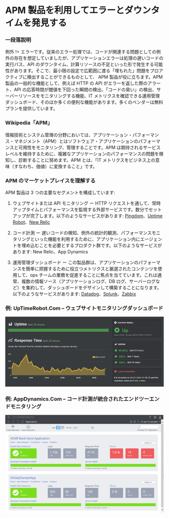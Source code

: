 # APM 製品を利用してエラーとダウンタイムを発見する


### 一段落説明

例外 != エラーです。従来のエラー処理では、コードが関連する問題としての例外の存在を想定していましたが、アプリケーションエラーは処理の遅いコードの実行パス、API のダウンタイム、計算リソースの不足といった形で発生する可能性があります。そこで、最小限の設定で広範囲に渡る「埋もれた」問題をプロアクティブに検出することができるものとして、 APM 製品が役に立ちます。APM 製品の一般的な機能として、例えば HTTP の API がエラーを返した際のアラート、API の応答時間が閾値を下回った瞬間の検出、「コードの臭い」の検出、サーバーリソースをモニタリングする機能、IT メトリクスを確認できる運用管理ダッシュボード、そのほか多くの便利な機能があります。多くのベンダーは無料プランを提供しています。

### Wikipedia「APM」

情報技術とシステム管理の分野においては、アプリケーション・パフォーマンス・マネジメント（APM）とはソフトウェア・アプリケーションのパフォーマンスと可用性をモニタリング、管理することです。APM は期待されるサービスレベルを維持するために、複雑なアプリケーションのパフォーマンスの問題を検知し、診断することに努めます。APM とは、「IT メトリクスをビジネス上の意味（すなわち、価値）に変換すること」です。

### APM のマーケットプレイスを理解する

APM 製品は 3 つの主要なセグメントを構成しています:

1. ウェブサイトまたは API モニタリング ー HTTP リクエストを通して、常時アップタイムとパフォーマンスを監視する外部サービスです。数分でセットアップが完了します。以下のようなサービスがあります: [Pingdom](https://www.pingdom.com/)、[Uptime Robot](https://uptimerobot.com/)、[New Relic](https://newrelic.com/application-monitoring)

2. コード計測 ー 遅いコードの検知、例外の統計的観測、パフォーマンスモニタリングといった機能を利用するために、アプリケーション内にエージェントを埋め込むことを必要とするプロダクト群です。以下のようなサービスがあります: New Relic、App Dynamics

3. 運用管理ダッシュボード ー この製品群は、アプリケーションのパフォーマンスを簡単に把握するために役立つメトリクスと厳選されたコンテンツを使用して、ops チームの業務を促進することに焦点を当てています。これは通常、複数の情報ソース（アプリケーションログ、DB ログ、サーバーログなど）を集約して、ダッシュボードをデザインして構築することになります。以下のようなサービスがあります: [Datadog](https://www.datadoghq.com/)、[Splunk](https://www.splunk.com/)、[Zabbix](https://www.zabbix.com/)



 ### 例: UpTimeRobot.Com – ウェブサイトモニタリングダッシュボード
![alt text](https://github.com/goldbergyoni/nodebestpractices/blob/master/assets/images/uptimerobot.jpg "ウェブサイトモニタリングダッシュボード")

 ### 例: AppDynamics.Com – コード計測が統合されたエンドツーエンドモニタリング
![alt text](https://github.com/goldbergyoni/nodebestpractices/blob/master/assets/images/app-dynamics-dashboard.png "コード計測が統合されたエンドツーエンドモニタリング")

